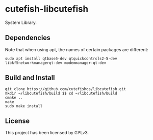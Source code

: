 # cutefish-libcutefish
System Library.

## Dependencies

Note that when using apt, the names of certain packages are different:

```shell
sudo apt install qtbase5-dev qtquickcontrols2-5-dev libkf5networkmanagerqt-dev modemmanager-qt-dev
```

## Build and Install

```
git clone https://github.com/cutefishos/libcutefish.git
mkdir ~/libcutefish/build $$ cd ~/libcutefish/build
cmake ..
make
sudo make install
```

## License

This project has been licensed by GPLv3.
